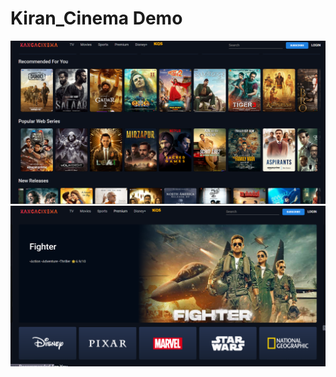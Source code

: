 # Kiran_Cinema <a href="https://kiran-hotstar.netlify.app/" style="text-decoration:none;">Demo</a>

<img src="https://github.com/kirankumarbehera8903/Kiran_Cinema/blob/main/overview2.png"><br>
<img src="https://github.com/kirankumarbehera8903/Kiran_Cinema/blob/main/overview1.png"><br>
